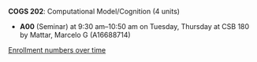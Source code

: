 **COGS 202**: Computational Model/Cognition (4 units)

- **A00** (Seminar) at 9:30 am–10:50 am on Tuesday, Thursday at CSB 180 by Mattar, Marcelo G (A16688714)

[Enrollment numbers over time](./COGS202.tsv)
